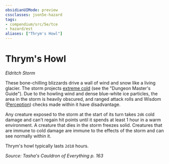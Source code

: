 ```yaml
---
obsidianUIMode: preview
cssclasses: json5e-hazard
tags:
- compendium/src/5e/tce
- hazard/est
aliases: ["Thrym's Howl"]
---
```

# Thrym's Howl
*Eldritch Storm*  

These bone-chilling blizzards drive a wall of wind and snow like a living glacier. The storm projects [extreme cold](extreme-cold.md) (see the "Dungeon Master's Guide"). Due to the howling wind and dense blue-white ice particles, the area in the storm is heavily obscured, and ranged attack rolls and Wisdom ([Perception](_skills.md#Perception)) checks made within it have disadvantage.

Any creature exposed to the storm at the start of its turn takes `2d6` cold damage and can't regain hit points until it spends at least 1 hour in a warm environment. A creature that dies in the storm freezes solid. Creatures that are immune to cold damage are immune to the effects of the storm and can see normally within it.

Thrym's howl typically lasts `2d10` hours.

*Source: Tasha's Cauldron of Everything p. 163*